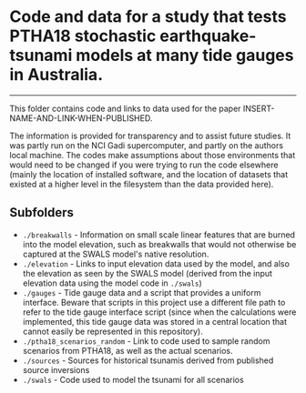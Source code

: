 # Code and data for a study that tests PTHA18 stochastic earthquake-tsunami models at many tide gauges in Australia.
--------------------------------------------------------------------------------------------------------------------

This folder contains code and links to data used for the paper INSERT-NAME-AND-LINK-WHEN-PUBLISHED.

The information is provided for transparency and to assist future studies.
It was partly run on the NCI Gadi supercomputer, and partly on the authors
local machine. The codes make assumptions about those environments that would
need to be changed if you were trying to run the code elsewhere (mainly the
location of installed software, and the location of datasets that existed at a
higher level in the filesystem than the data provided here).

## Subfolders
* `./breakwalls` - Information on small scale linear features that are burned into the model elevation, such as breakwalls that would not otherwise be captured at the SWALS model's native resolution.
* `./elevation` - Links to input elevation data used by the model, and also the elevation as seen by the SWALS model (derived from the input elevation data using the model code in `./swals`)
* `./gauges` - Tide gauge data and a script that provides a uniform interface. Beware that scripts in this project use a different file path to refer to the tide gauge interface script (since when the calculations were implemented, this tide gauge data was stored in a central location that cannot easily be represented in this repository). 
* `./ptha18_scenarios_random` - Link to code used to sample random scenarios from PTHA18, as well as the actual scenarios.
* `./sources` - Sources for historical tsunamis derived from published source inversions
* `./swals` - Code used to model the tsunami for all scenarios
